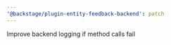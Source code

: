 ```yaml
---
'@backstage/plugin-entity-feedback-backend': patch
---
```


Improve backend logging if method calls fail

